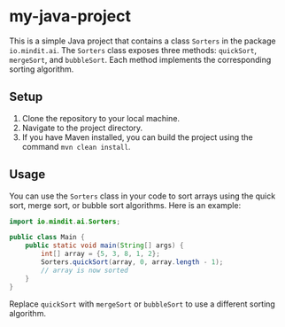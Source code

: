 # my-java-project

This is a simple Java project that contains a class `Sorters` in the package `io.mindit.ai`. The `Sorters` class exposes three methods: `quickSort`, `mergeSort`, and `bubbleSort`. Each method implements the corresponding sorting algorithm.

## Setup

1. Clone the repository to your local machine.
2. Navigate to the project directory.
3. If you have Maven installed, you can build the project using the command `mvn clean install`.

## Usage

You can use the `Sorters` class in your code to sort arrays using the quick sort, merge sort, or bubble sort algorithms. Here is an example:

```java
import io.mindit.ai.Sorters;

public class Main {
    public static void main(String[] args) {
        int[] array = {5, 3, 8, 1, 2};
        Sorters.quickSort(array, 0, array.length - 1);
        // array is now sorted
    }
}
```

Replace `quickSort` with `mergeSort` or `bubbleSort` to use a different sorting algorithm.